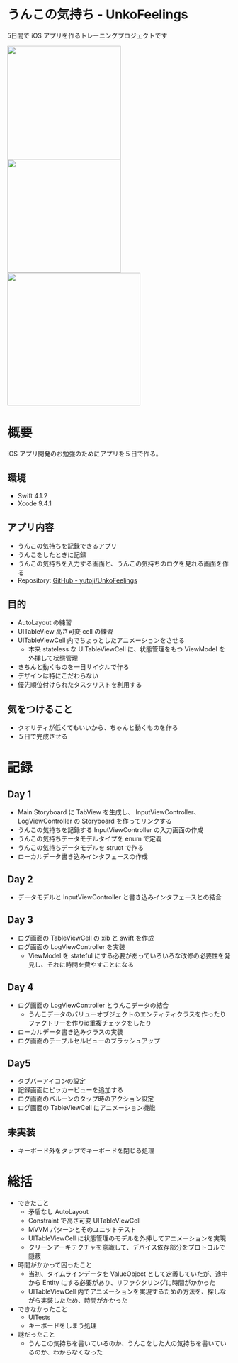 # うんこの気持ち - UnkoFeelings
5日間で iOS アプリを作るトレーニングプロジェクトです

<img width="256" src="https://user-images.githubusercontent.com/43261614/45923809-039e3900-bf2b-11e8-8602-c3def71a8185.png" /> <img width="256" src="https://user-images.githubusercontent.com/43261614/45923812-06009300-bf2b-11e8-9083-48168c7357df.png" /> <img width="300" src="https://user-images.githubusercontent.com/43261614/45923813-09941a00-bf2b-11e8-82e0-dc3c8ed780ac.gif" /> 

# 概要
iOS アプリ開発のお勉強のためにアプリを５日で作る。

## 環境
- Swift 4.1.2
- Xcode 9.4.1

## アプリ内容
- うんこの気持ちを記録できるアプリ
- うんこをしたときに記録
- うんこの気持ちを入力する画面と、うんこの気持ちのログを見れる画面を作る
- Repository:  [GitHub - yutoji/UnkoFeelings](https://github.com/yutoji/UnkoFeelings)

## 目的
- AutoLayout の練習
- UITableView 高さ可変 cell の練習
- UITableViewCell 内でちょっとしたアニメーションをさせる
    - 本来 stateless な UITableViewCell に、状態管理をもつ ViewModel を外挿して状態管理
- きちんと動くものを一日サイクルで作る
- デザインは特にこだわらない
- 優先順位付けられたタスクリストを利用する

## 気をつけること
- クオリティが低くてもいいから、ちゃんと動くものを作る
- ５日で完成させる

# 記録

## Day 1
- Main Storyboard に TabView を生成し、 InputViewController、 LogViewController の Storyboard を作ってリンクする
- うんこの気持ちを記録する InputViewController の入力画面の作成
- うんこの気持ちデータモデルタイプを enum で定義
- うんこの気持ちデータモデルを struct で作る
- ローカルデータ書き込みインタフェースの作成

## Day 2
- データモデルと InputViewController と書き込みインタフェースとの結合

## Day 3
- ログ画面の TableViewCell の xib と swift を作成
- ログ画面の LogViewController を実装
    - ViewModel を stateful にする必要があっていろいろな改修の必要性を発見し、それに時間を費やすことになる

## Day 4
- ログ画面の LogViewController とうんこデータの結合
    - うんこデータのバリューオブジェクトのエンティティクラスを作ったりファクトリーを作りid重複チェックをしたり
- ローカルデータ書き込みクラスの実装
- ログ画面のテーブルセルビューのブラッシュアップ

## Day5
- タブバーアイコンの設定
- 記録画面にピッカービューを追加する
- ログ画面のバルーンのタップ時のアクション設定
- ログ画面の TableViewCell にアニメーション機能

## 未実装
- キーボード外をタップでキーボードを閉じる処理

# 総括
- できたこと
  - 矛盾なし AutoLayout
  - Constraint で高さ可変 UITableViewCell
  - MVVM パターンとそのユニットテスト
  - UITableViewCell に状態管理のモデルを外挿してアニメーションを実現
  - クリーンアーキテクチャを意識して、デバイス依存部分をプロトコルで隠蔽
- 時間がかかって困ったこと
  - 当初、タイムラインデータを ValueObject として定義していたが、途中から Entity にする必要があり、リファクタリングに時間がかかった
  - UITableViewCell 内でアニメーションを実現するための方法を、探しながら実装したため、時間がかかった
- できなかったこと
  - UITests
  - キーボードをしまう処理
- 謎だったこと
  - うんこの気持ちを書いているのか、うんこをした人の気持ちを書いているのか、わからなくなった
